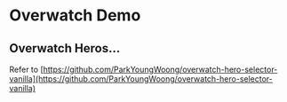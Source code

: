 Overwatch Demo
==========

Overwatch Heros...
--------------

Refer to
 [https://github.com/ParkYoungWoong/overwatch-hero-selector-vanilla](https://github.com/ParkYoungWoong/overwatch-hero-selector-vanilla)
